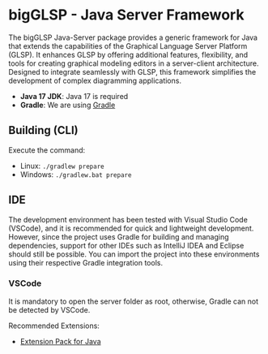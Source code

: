 # bigGLSP - Java Server Framework

The bigGLSP Java-Server package provides a generic framework for Java that extends the capabilities of the Graphical Language Server Platform (GLSP). It enhances GLSP by offering additional features, flexibility, and tools for creating graphical modeling editors in a server-client architecture. Designed to integrate seamlessly with GLSP, this framework simplifies the development of complex diagramming applications.

- **Java 17 JDK**: Java 17 is required
- **Gradle**: We are using [Gradle](https://gradle.org/)

## Building (CLI)

Execute the command:

- Linux: `./gradlew prepare`
- Windows: `./gradlew.bat prepare`

## IDE

The development environment has been tested with Visual Studio Code (VSCode), and it is recommended for quick and lightweight development. However, since the project uses Gradle for building and managing dependencies, support for other IDEs such as IntelliJ IDEA and Eclipse should still be possible. You can import the project into these environments using their respective Gradle integration tools.

### VSCode

It is mandatory to open the server folder as root, otherwise, Gradle can not be detected by VSCode.

Recommended Extensions:

- [Extension Pack for Java](https://marketplace.visualstudio.com/items?itemName=vscjava.vscode-java-pack)
